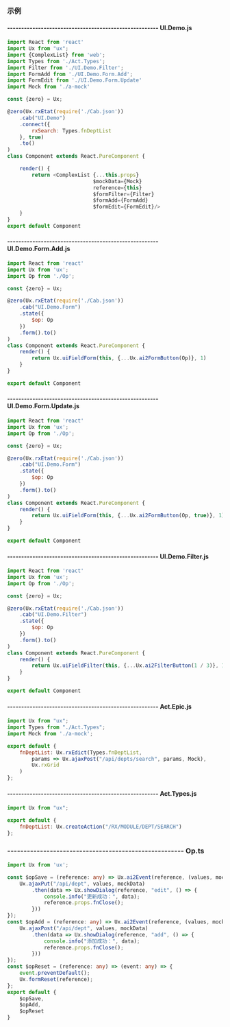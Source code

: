 ### 示例

#### ------------------------------------------------------ UI.Demo.js

```javascript
import React from 'react'
import Ux from "ux";
import {ComplexList} from 'web';
import Types from './Act.Types';
import Filter from './UI.Demo.Filter';
import FormAdd from './UI.Demo.Form.Add';
import FormEdit from './UI.Demo.Form.Update'
import Mock from './a-mock'

const {zero} = Ux;

@zero(Ux.rxEtat(require('./Cab.json'))
    .cab("UI.Demo")
    .connect({
        rxSearch: Types.fnDeptList
    }, true)
    .to()
)
class Component extends React.PureComponent {

    render() {
        return <ComplexList {...this.props}
                            $mockData={Mock}
                            reference={this}
                            $formFilter={Filter}
                            $formAdd={FormAdd}
                            $formEdit={FormEdit}/>
    }
}
export default Component
```

#### ------------------------------------------------------ UI.Demo.Form.Add.js

```javascript
import React from 'react'
import Ux from 'ux';
import Op from './Op';

const {zero} = Ux;

@zero(Ux.rxEtat(require('./Cab.json'))
    .cab("UI.Demo.Form")
    .state({
        $op: Op
    })
    .form().to()
)
class Component extends React.PureComponent {
    render() {
        return Ux.uiFieldForm(this, {...Ux.ai2FormButton(Op)}, 1)
    }
}

export default Component
```

#### ------------------------------------------------------ UI.Demo.Form.Update.js

```javascript
import React from 'react'
import Ux from 'ux';
import Op from './Op';

const {zero} = Ux;

@zero(Ux.rxEtat(require('./Cab.json'))
    .cab("UI.Demo.Form")
    .state({
        $op: Op
    })
    .form().to()
)
class Component extends React.PureComponent {
    render() {
        return Ux.uiFieldForm(this, {...Ux.ai2FormButton(Op, true)}, 1)
    }
}

export default Component
```

#### ------------------------------------------------------ UI.Demo.Filter.js

```javascript
import React from 'react'
import Ux from 'ux';
import Op from './Op';

const {zero} = Ux;

@zero(Ux.rxEtat(require('./Cab.json'))
    .cab("UI.Demo.Filter")
    .state({
        $op: Op
    })
    .form().to()
)
class Component extends React.PureComponent {
    render() {
        return Ux.uiFieldFilter(this, {...Ux.ai2FilterButton(1 / 3)}, 1)
    }
}

export default Component
```

#### ------------------------------------------------------ Act.Epic.js

```javascript
import Ux from "ux";
import Types from "./Act.Types";
import Mock from './a-mock';

export default {
    fnDeptList: Ux.rxEdict(Types.fnDeptList,
        params => Ux.ajaxPost("/api/depts/search", params, Mock),
        Ux.rxGrid
    )
};
```

#### ------------------------------------------------------ Act.Types.js

```javascript
import Ux from "ux";

export default {
    fnDeptList: Ux.createAction("/RX/MODULE/DEPT/SEARCH")
};
```

### ------------------------------------------------------ Op.ts

```typescript
import Ux from 'ux';

const $opSave = (reference: any) => Ux.ai2Event(reference, (values, mockData) => {
    Ux.ajaxPut("/api/dept", values, mockData)
        .then(data => Ux.showDialog(reference, "edit", () => {
            console.info("更新成功：", data);
            reference.props.fnClose();
        }))
});
const $opAdd = (reference: any) => Ux.ai2Event(reference, (values, mockData) => {
    Ux.ajaxPost("/api/dept", values, mockData)
        .then(data => Ux.showDialog(reference, "add", () => {
            console.info("添加成功：", data);
            reference.props.fnClose();
        }))
});
const $opReset = (reference: any) => (event: any) => {
    event.preventDefault();
    Ux.formReset(reference);
};
export default {
    $opSave,
    $opAdd,
    $opReset
}
```